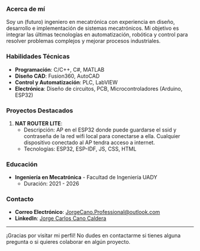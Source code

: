 ### Acerca de mí
Soy un (futuro) ingeniero en mecatrónica con experiencia en diseño, desarrollo e implementación de sistemas mecatrónicos. Mi objetivo es integrar las últimas tecnologías en automatización, robótica y control para resolver problemas complejos y mejorar procesos industriales.

### Habilidades Técnicas
- **Programación**: C/C++, C#, MATLAB 
- **Diseño CAD**: Fusion360, AutoCAD
- **Control y Automatización**: PLC, LabVIEW
- **Electrónica**: Diseño de circuitos, PCB, Microcontroladores (Arduino, ESP32)

### Proyectos Destacados
1. **NAT ROUTER LITE**:
   - Descripción: AP en el ESP32 donde puede guardarse el ssid y contraseña de la red wifi local para conectarse a ella. Cualquier dispositivo conectado al AP tendra acceso a internet.
   - Tecnologías: ESP32, ESP-IDF, JS, CSS, HTML

### Educación
- **Ingeniería en Mecatrónica** - Facultad de Ingeniería UADY
  - Duración: 2021 - 2026

### Contacto
- **Correo Electrónico**: JorgeCano.Professional@outlook.com
- **LinkedIn**: [Jorge Carlos Cano Caldera](https://www.linkedin.com/in/jorge-carlos-cano-caldera-2a04a6284/)

---

¡Gracias por visitar mi perfil! No dudes en contactarme si tienes alguna pregunta o si quieres colaborar en algún proyecto.
